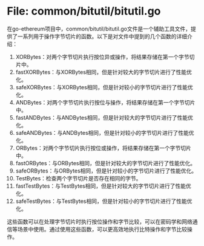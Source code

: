 # File: common/bitutil/bitutil.go

在go-ethereum项目中，common/bitutil/bitutil.go文件是一个辅助工具文件，提供了一系列用于操作字节切片的函数。以下是对文件中提到的几个函数的详细介绍：

1. XORBytes：对两个字节切片执行按位异或操作，将结果存储在第一个字节切片中。
2. fastXORBytes：与XORBytes相同，但是针对较大的字节切片进行了性能优化。
3. safeXORBytes：与XORBytes相同，但是针对较小的字节切片进行了性能优化。
4. ANDBytes：对两个字节切片执行按位与操作，将结果存储在第一个字节切片中。
5. fastANDBytes：与ANDBytes相同，但是针对较大的字节切片进行了性能优化。
6. safeANDBytes：与ANDBytes相同，但是针对较小的字节切片进行了性能优化。
7. ORBytes：对两个字节切片执行按位或操作，将结果存储在第一个字节切片中。
8. fastORBytes：与ORBytes相同，但是针对较大的字节切片进行了性能优化。
9. safeORBytes：与ORBytes相同，但是针对较小的字节切片进行了性能优化。
10. TestBytes：检查两个字节切片是否存在相同的字节。
11. fastTestBytes：与TestBytes相同，但是针对较大的字节切片进行了性能优化。
12. safeTestBytes：与TestBytes相同，但是针对较小的字节切片进行了性能优化。

这些函数可以在处理字节切片时执行按位操作和字节比较，可以在密码学和网络通信等场景中使用。通过使用这些函数，可以更高效地执行比特操作和字节比较操作。

